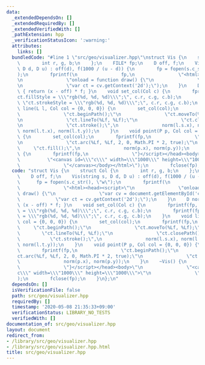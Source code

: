 ```yaml
---
data:
  _extendedDependsOn: []
  _extendedRequiredBy: []
  _extendedVerifiedWith: []
  _pathExtension: hpp
  _verificationStatusIcon: ':warning:'
  attributes:
    links: []
  bundledCode: "#line 1 \"src/geo/visualizer.hpp\"\nstruct Vis {\n    struct Col {\n\
    \        int r, g, b;\n    };\n    FILE* fp;\n    D off, f;\n    Vis(string s,\
    \ D d, D u) : off(d), f(1000 / (u - d)) {\n        fp = fopen(s.c_str(), \"w\"\
    );\n        fprintf(\n                fp,\n                \"<html><head><script>\"\
    \n                \"onload = function draw() {\"\n                \"var cv = document.getElementById('c');\"\
    \n                \"var ct = cv.getContext('2d');\");\n    }\n    D norm(D x)\
    \ { return (x - off) * f; }\n    void set_col(Col c) {\n        fprintf(fp, \"\
    ct.fillStyle = \\\"rgb(%d, %d, %d)\\\";\", c.r, c.g, c.b);\n        fprintf(fp,\
    \ \"ct.strokeStyle = \\\"rgb(%d, %d, %d)\\\";\", c.r, c.g, c.b);\n    }\n    void\
    \ line(L l, Col col = {0, 0, 0}) {\n        set_col(col);\n        fprintf(fp,\n\
    \                \"ct.beginPath();\"\n                \"ct.moveTo(%Lf, %Lf);\"\
    \n                \"ct.lineTo(%Lf, %Lf);\"\n                \"ct.closePath();\"\
    \n                \"ct.stroke();\",\n                norm(l.s.x), norm(l.s.y),\
    \ norm(l.t.x), norm(l.t.y));\n    }\n    void point(P p, Col col = {0, 0, 0})\
    \ {\n        set_col(col);\n        fprintf(fp,\n                \"ct.beginPath();\"\
    \n                \"ct.arc(%Lf, %Lf, 2, 0, Math.PI * 2, true);\"\n           \
    \     \"ct.fill();\",\n                norm(p.x), norm(p.y));\n    }\n    ~Vis()\
    \ {\n        fprintf(fp,\n                \"}</script></head><body>\"\n      \
    \          \"<canvas id=\\\"c\\\" width=\\\"1000\\\" height=\\\"1000\\\">\"\n\
    \                \"</canvas></body></html>\");\n        fclose(fp);\n    }\n};\n"
  code: "struct Vis {\n    struct Col {\n        int r, g, b;\n    };\n    FILE* fp;\n\
    \    D off, f;\n    Vis(string s, D d, D u) : off(d), f(1000 / (u - d)) {\n  \
    \      fp = fopen(s.c_str(), \"w\");\n        fprintf(\n                fp,\n\
    \                \"<html><head><script>\"\n                \"onload = function\
    \ draw() {\"\n                \"var cv = document.getElementById('c');\"\n   \
    \             \"var ct = cv.getContext('2d');\");\n    }\n    D norm(D x) { return\
    \ (x - off) * f; }\n    void set_col(Col c) {\n        fprintf(fp, \"ct.fillStyle\
    \ = \\\"rgb(%d, %d, %d)\\\";\", c.r, c.g, c.b);\n        fprintf(fp, \"ct.strokeStyle\
    \ = \\\"rgb(%d, %d, %d)\\\";\", c.r, c.g, c.b);\n    }\n    void line(L l, Col\
    \ col = {0, 0, 0}) {\n        set_col(col);\n        fprintf(fp,\n           \
    \     \"ct.beginPath();\"\n                \"ct.moveTo(%Lf, %Lf);\"\n        \
    \        \"ct.lineTo(%Lf, %Lf);\"\n                \"ct.closePath();\"\n     \
    \           \"ct.stroke();\",\n                norm(l.s.x), norm(l.s.y), norm(l.t.x),\
    \ norm(l.t.y));\n    }\n    void point(P p, Col col = {0, 0, 0}) {\n        set_col(col);\n\
    \        fprintf(fp,\n                \"ct.beginPath();\"\n                \"\
    ct.arc(%Lf, %Lf, 2, 0, Math.PI * 2, true);\"\n                \"ct.fill();\",\n\
    \                norm(p.x), norm(p.y));\n    }\n    ~Vis() {\n        fprintf(fp,\n\
    \                \"}</script></head><body>\"\n                \"<canvas id=\\\"\
    c\\\" width=\\\"1000\\\" height=\\\"1000\\\">\"\n                \"</canvas></body></html>\"\
    );\n        fclose(fp);\n    }\n};\n"
  dependsOn: []
  isVerificationFile: false
  path: src/geo/visualizer.hpp
  requiredBy: []
  timestamp: '2020-05-08 21:35:33+09:00'
  verificationStatus: LIBRARY_NO_TESTS
  verifiedWith: []
documentation_of: src/geo/visualizer.hpp
layout: document
redirect_from:
- /library/src/geo/visualizer.hpp
- /library/src/geo/visualizer.hpp.html
title: src/geo/visualizer.hpp
---
```

